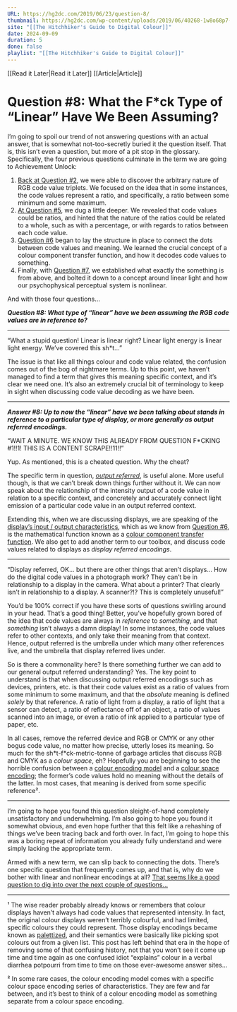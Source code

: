 ```yaml
---
URL: https://hg2dc.com/2019/06/23/question-8/
thumbnail: https://hg2dc.com/wp-content/uploads/2019/06/40268-1w8o68p7-xvli2qccmjggug.png
site: "[[The Hitchhiker's Guide to Digital Colour]]"
date: 2024-09-09
duration: 5
done: false
playlist: "[[The Hitchhiker's Guide to Digital Colour]]"
---
```

[[Read it Later|Read it Later]] [[Article|Article]] 
# Question #8: What the F*ck Type of “Linear” Have We Been Assuming?

I’m going to spoil our trend of not answering questions with an actual answer, that is somewhat not-too-secretly buried it the question itself. That is, this isn’t even a question, but more of a pit stop in the glossary. Specifically, the four previous questions culminate in the term we are going to Achievement Unlock:

1.  [Back at Question #2](https://hg2dc.com/question-2/), we were able to discover the arbitrary nature of RGB code value triplets. We focused on the idea that in some instances, the code values represent a ratio, and specifically, a ratio between some minimum and some maximum.
2.  [At Question #5](https://hg2dc.com/question-5/), we dug a little deeper. We revealed that code values could be ratios, and hinted that the nature of the ratios could be related to a whole, such as with a percentage, or with regards to ratios between each code value.
3.  [Question #6](https://hg2dc.com/question-6/) began to lay the structure in place to connect the dots between code values and meaning. We learned the crucial concept of a colour component transfer function, and how it decodes code values to something.
4.  Finally, with [Question #7](https://hg2dc.com/question-7/), we established what exactly the something is from above, and bolted it down to a concept around linear light and how our psychophysical perceptual system is nonlinear.

And with those four questions…

***Question #8: What type of “linear” have we been assuming the RGB code values are in reference to?***

---

“What a stupid question! Linear is linear right? Linear light energy is linear light energy. We’ve covered this sh\*t…”

The issue is that like all things colour and code value related, the confusion comes out of the bog of nightmare terms. Up to this point, we haven’t managed to find a term that gives this meaning specific context, and it’s clear we need one. It’s also an extremely crucial bit of terminology to keep in sight when discussing code value decoding as we have been.

---

***Answer #8: Up to now the “linear” have we been talking about stands in reference to a particular type of display, or more generally as output referred encodings.***

“WAIT A MINUTE. WE KNOW THIS ALREADY FROM QUESTION F\*CKING #1!!1! THIS IS A CONTENT SCRAPE!!11!!”

Yup. As mentioned, this is a cheated question. Why the cheat?

The specific term in question, [*output referred*](http://cie.co.at/eilvterm/17-32-052), is useful alone. More useful though, is that we can’t break down things further without it. We can now speak about the relationship of the intensity output of a code value in relation to a specific context, and concretely and accurately connect light emission of a particular code value in an output referred context.

Extending this, when we are discussing displays, we are speaking of the [display’s input / output characteristics](http://cie.co.at/eilvterm/17-32-022), which as we know from [Question #6](https://hg2dc.com/question-6/), is the mathematical function known as a [colour component transfer function](http://cie.co.at/eilvterm/17-32-004). We also get to add another term to our toolbox, and discuss code values related to displays as *display referred encodings*.

---

“Display referred, OK… but there are other things that aren’t displays… How do the digital code values in a photograph work? They can’t be in relationship to a display in the camera. What about a printer? That clearly isn’t in relationship to a display. A scanner?!? This is completely unuseful!”

You’d be 100% correct if you have these sorts of questions swirling around in your head. That’s a good thing! Better, you’ve hopefully grown bored of the idea that code values are always in *reference* to *something*, and that *something* isn’t always a damn display! In some instances, the code values refer to other contexts, and only take their meaning from that context. Hence, output referred is the umbrella under which many other references live, and the umbrella that display referred lives under.

So is there a commonality here? Is there something further we can add to our general output referred understanding? Yes. The key point to understand is that when discussing output referred encodings such as devices, printers, etc. is that their code values exist as a ratio of values from some minimum to some maximum, and that the *absolute* meaning is defined *solely* by that reference. A ratio of light from a display, a ratio of light that a sensor can detect, a ratio of reflectance off of an object, a ratio of values scanned into an image, or even a ratio of ink applied to a particular type of paper, etc.

In all cases, remove the referred device and RGB or CMYK or any other bogus code value, no matter how precise, utterly loses its meaning. So much for the sh\*t-f\*ck-metric-tonne of garbage articles that discuss RGB and CMYK as a *colour space*, eh? Hopefully you are beginning to see the horrible confusion between a [colour encoding model](http://cie.co.at/eilvterm/17-32-006) and a [colour space encoding](http://cie.co.at/eilvterm/17-32-018); the former’s code values hold no meaning without the details of the latter. In most cases, that meaning is derived from some specific reference².

---

I’m going to hope you found this question sleight-of-hand completely unsatisfactory and underwhelming. I’m also going to hope you found it somewhat obvious, and even hope further that this felt like a rehashing of things we’ve been tracing back and forth over. In fact, I’m going to hope this was a boring repeat of information you already fully understand and were simply lacking the appropriate term.

Armed with a new term, we can slip back to connecting the dots. There’s one specific question that frequently comes up, and that is, why do we bother with linear and nonlinear encodings at all? [That seems like a good question to dig into over the next couple of questions…](https://hg2dc.com/question-9/)

---

¹ The wise reader probably already knows or remembers that colour displays haven’t always had code values that represented intensity. In fact, the original colour displays weren’t terribly colourful, and had limited, specific colours they could represent. Those display encodings became known as [palettized](https://en.wikipedia.org/wiki/Palette_%28computing%29), and their semantics were basically like picking spot colours out from a given list. This post has left behind that era in the hope of removing some of that confusing history, not that you won’t see it come up time and time again as one confused idiot “explains” colour in a verbal diarrhea potpourri from time to time on those ever-awesome answer sites…

² In some rare cases, the colour encoding model comes with a specific colour space encoding series of characteristics. They are few and far between, and it’s best to think of a colour encoding model as something separate from a colour space encoding.

